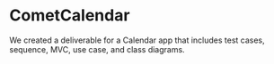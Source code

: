 # CometCalendar
 We created a deliverable for a Calendar app that includes test cases, sequence, MVC, use case, and class diagrams.
